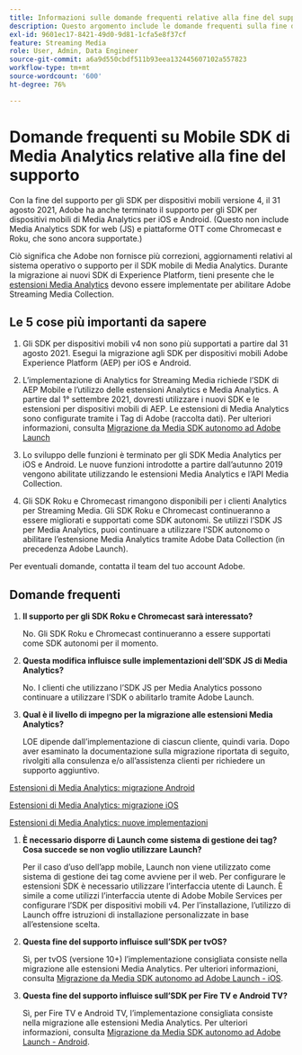 ```yaml
---
title: Informazioni sulle domande frequenti relative alla fine del supporto dell’SDK di Media Analytics
description: Questo argomento include le domande frequenti sulla fine del supporto per gli SDK Media Analytics.
exl-id: 9601ec17-8421-49d0-9d81-1cfa5e8f37cf
feature: Streaming Media
role: User, Admin, Data Engineer
source-git-commit: a6a9d550cbdf511b93eea132445607102a557823
workflow-type: tm+mt
source-wordcount: '600'
ht-degree: 76%

---
```


# Domande frequenti su Mobile SDK di Media Analytics relative alla fine del supporto

Con la fine del supporto per gli SDK per dispositivi mobili versione 4, il 31 agosto 2021, Adobe ha anche terminato il supporto per gli SDK per dispositivi mobili di Media Analytics per iOS e Android. (Questo non include Media Analytics SDK for web (JS) e piattaforme OTT come Chromecast e Roku, che sono ancora supportate.)

Ciò significa che Adobe non fornisce più correzioni, aggiornamenti relativi al sistema operativo o supporto per il SDK mobile di Media Analytics. Durante la migrazione ai nuovi SDK di Experience Platform, tieni presente che le [estensioni Media Analytics](https://developer.adobe.com/client-sdks/documentation/adobe-media-analytics/) devono essere implementate per abilitare Adobe Streaming Media Collection.


## Le 5 cose più importanti da sapere

1. Gli SDK per dispositivi mobili v4 non sono più supportati a partire dal 31 agosto 2021. Esegui la migrazione agli SDK per dispositivi mobili Adobe Experience Platform (AEP) per iOS e Android.

1. L’implementazione di Analytics for Streaming Media richiede l’SDK di AEP Mobile e l’utilizzo delle estensioni Analytics e Media Analytics. A partire dal 1° settembre 2021, dovresti utilizzare i nuovi SDK e le estensioni per dispositivi mobili di AEP.  Le estensioni di Media Analytics sono configurate tramite i Tag di Adobe (raccolta dati). Per ulteriori informazioni, consulta [Migrazione da Media SDK autonomo ad Adobe Launch](/help/legacy/sdk-to-launch/sdk-to-launch-migration.md)

1. Lo sviluppo delle funzioni è terminato per gli SDK Media Analytics per iOS e Android. Le nuove funzioni introdotte a partire dall’autunno 2019 vengono abilitate utilizzando le estensioni Media Analytics e l’API Media Collection.

1. Gli SDK Roku e Chromecast rimangono disponibili per i clienti Analytics per Streaming Media. Gli SDK Roku e Chromecast continueranno a essere migliorati e supportati come SDK autonomi. Se utilizzi l’SDK JS per Media Analytics, puoi continuare a utilizzare l’SDK autonomo o abilitare l’estensione Media Analytics tramite Adobe Data Collection (in precedenza Adobe Launch).

Per eventuali domande, contatta il team del tuo account Adobe.

## Domande frequenti

1. **Il supporto per gli SDK Roku e Chromecast sarà interessato?**

   No.  Gli SDK Roku e Chromecast continueranno a essere supportati come SDK autonomi per il momento.

1. **Questa modifica influisce sulle implementazioni dell’SDK JS di Media Analytics?**

   No.  I clienti che utilizzano l’SDK JS per Media Analytics possono continuare a utilizzare l’SDK o abilitarlo tramite Adobe Launch.

1. **Qual è il livello di impegno per la migrazione alle estensioni Media Analytics?**

   LOE dipende dall’implementazione di ciascun cliente, quindi varia.  Dopo aver esaminato la documentazione sulla migrazione riportata di seguito, rivolgiti alla consulenza e/o all’assistenza clienti per richiedere un supporto aggiuntivo.

[Estensioni di Media Analytics: migrazione Android](/help/legacy/sdk-to-launch/sdk-to-launch-migration-platforms/sdk-to-launch-migration-android.md)

[Estensioni di Media Analytics: migrazione iOS](/help/legacy/sdk-to-launch/sdk-to-launch-migration-platforms/sdk-to-launch-migration-ios.md)

   [Estensioni di Media Analytics: nuove implementazioni](https://developer.adobe.com/client-sdks/documentation/adobe-media-analytics/)

1. **È necessario disporre di Launch come sistema di gestione dei tag? Cosa succede se non voglio utilizzare Launch?**

   Per il caso d’uso dell’app mobile, Launch non viene utilizzato come sistema di gestione dei tag come avviene per il web. Per configurare le estensioni SDK è necessario utilizzare l’interfaccia utente di Launch. È simile a come utilizzi l’interfaccia utente di Adobe Mobile Services per configurare l’SDK per dispositivi mobili v4. Per l’installazione, l’utilizzo di Launch offre istruzioni di installazione personalizzate in base all’estensione scelta.

1. **Questa fine del supporto influisce sull’SDK per tvOS?**

   Sì, per tvOS (versione 10+) l’implementazione consigliata consiste nella migrazione alle estensioni Media Analytics. Per ulteriori informazioni, consulta [Migrazione da Media SDK autonomo ad Adobe Launch - iOS](/help/legacy/sdk-to-launch/sdk-to-launch-migration-platforms/sdk-to-launch-migration-ios.md).

1. **Questa fine del supporto influisce sull’SDK per Fire TV e Android TV?**

   Sì, per Fire TV e Android TV, l’implementazione consigliata consiste nella migrazione alle estensioni Media Analytics. Per ulteriori informazioni, consulta [Migrazione da Media SDK autonomo ad Adobe Launch - Android](/help/legacy/sdk-to-launch/sdk-to-launch-migration-platforms/sdk-to-launch-migration-android.md).
